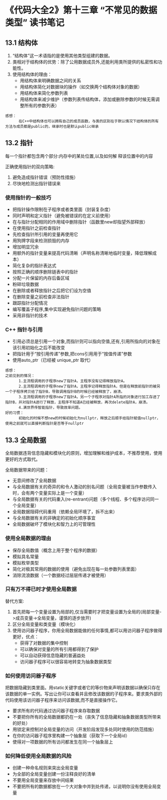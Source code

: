 # 《代码大全2》第十三章 “不常见的数据类型” 读书笔记

## 13.1 结构体
1. “结构体”这一术语指的是使用其他类型组建的数据。
2. 类相对于结构体的优势：除了公用数据成员外,还能利用类所提供的私密性和功能性。
3. 使用结构体的理由：
      * 用结构体来明确数据之间的关系
      * 用结构体简化对数据块的操作（如交换两个结构体对象的数据）
      * 用结构体来简化参数列表
      * 用结构体来减少维护（参数列表传结构体，添加或删除参数的时候无需调整所有的参数列表）
``` 感想
感想：
      在C++中结构体也可以拥有自己的成员函数，与类的区别在于默认情况下结构体的所有方法与成员都是public的，继承时也是默认public继承
```  
## 13.2 指针
每一个指针都包含两个部分:内存中的某处位置,以及如何解
释该位置中的内容

正确使用指针的双向策略:  
1. 避免造成指针错误（预防性措施）  
2. 尽快地检测出指针错误来 

### 使用指针的一般技巧
* 把指针操作限制在子程序或者类里面（封装复杂度）
* 同时声明和定义指针（避免被错误的在定义前使用）
* 在与指针分配相同的作用域中删除指针（函数里new却指望外部释放）
* 在使用指针之前检查指针
* 先检查指针所引用的变量再使用它
* 用狗牌字段来检测损毁的内存
* 增加明显冗余
* 用额外的指针变量来提高代码清晰（声明名称清晰地临时变量，降低理解成本）
* 简化复杂的指针表达式
* 按照正确的顺序删除链表中的指针
* 分配一片保留的内存后备区域
* 粉碎垃圾数据
* 在删除或者释放指针之后把它们设为空值
* 在删除变量之前检查非法指针
* 跟踪指针分配情况
* 编写覆盖子程序,集中实现避免指针问题的策略
* 采用非指针的技术

### C++ 指针与引用
* 引用必须总是引用一个对象,而指针则可以指向空值,还有,引用所指向的对象在该引用初始化之后不能改变
* 把指针用于“按引用传递”参数,把cons引用用于“按值传递”参数
* 使用auto_ptr（已经被 unique_ptr 取代）

``` 感想
感想：
之前见到的情况：
      1.主流程调用的子程序new了指针A，主程序没有记得释放指针A。
      2.主流程调用的子程序new了指针A，主程序记得释放指针A，但是在释放前指针的被另一个子程序拷贝给了指针B，导致调用指针B的时候已经被释放了，崩溃。
      3.主流程调用的子程序new了指针A，另一个子程序对指针A所指的对象进行加工存进了指针B，并对指针A进行了释放，主程序不知道A已经被释放，再次delete指针A，崩溃。
      4.满世界传智能指针，导致效率问题。
好的习惯：
      初始化的时候不想new的时候初始化为nullptr，释放之后顺手给指针赋值nullptr，使用之前就可以直接判断指针是否等于nullptr
```  

## 13.3 全局数据

全局数据违背信息隐藏和模块化的原则，增加理解和维护成本，不推荐使用，使用更好的方式取代。

全局数据带来的问题：
* 无意间修改了全局数据
* 与全局数据有关的奇异的和令人激动的别名问题（全局变量被当作参数传入时，会有两个变量实际上是一个变量）
* 与全局数据有关的代码重入(re-entrant)问题（多个线程、多个程序访问同一个全局变量）
* 全局数据阻碍代码重用（依赖全局环境了，拆不出来）
* 与全局数据有关的非确定的初始化顺序事宜
* 全局数据破坏了模块化和智力上的可管理性

### 使用全局数据的理由
* 保存全局数值（概念上用于整个程序的数据）
* 模拟具名常量
* 模拟枚举类型
* 简化对极其常用的数据的使用（避免出现在每一处参数列表里面）
* 消除流浪数据（一个数据经过层层传递才被使用）
  
### 只有万不得已时才使用全局数据
替代方案:
1. 首先把每一个变量设置为局部的,仅当需要时才把变量设置为全局的(局部变量->成员变量->全局变量，谨慎的逐步放开)
2. 区分全局变量和类变量（模块化）
3. 使用访问器子程序，你用全局数据能做的任何事情,都可以用访问器子程序做得更好，优点：  
   * 获得了对数据的集中控制
   * 可以确保对变量的所有引用都得到了保护
   * 可以自动获得信息隐藏的普遍益处
   * 访问器子程序可以很容易地转变为抽象数据类型
### 如何使用访问器子程序
把数据隐藏到类里面。用static关键字或者它的等价物来声明该数据以确保只存在该数据的单一实例。写出让你可以查看并且修改该数据的子程序来。要求类外部的代码使用该访问器子程序来访问该数据,而不是直接操作它。
* 要求所有的代码通过访问器子程序来存取数据
* 不要把你所有的全局数据都扔在一处（丧失了信息隐藏和抽象数据类型所带来的好处）
* 用锁定来控制对全局变量的访问（开发阶段发现多处同时使用的防范措施）
* 在你的访问器子程序里构建一个抽象层（获取下一个全局id）
* 使得对一项数据的所有访问都发生在同一个抽象层上

### 如何降低使用全局数据的风险
* 创建一种命名规则来突出全局变量
* 为全部的全局变量创建一份注释良好的清单
* 不要用全局变量来存放中间结果
* 不要把所有的数据都放在一个大对象中并到处传递，以说明你没有使用全局变量

